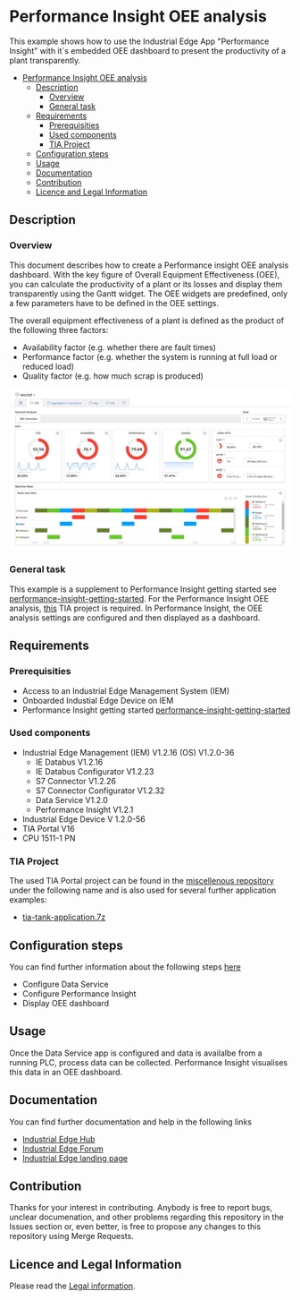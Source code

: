 # Performance Insight OEE analysis

This example shows how to use the Industrial Edge App "Performance Insight" with it´s embedded OEE dashboard to present the productivity of a plant transparently.

- [Performance Insight OEE analysis](#performance-insight-oee-analysis)
  - [Description](#description)
    - [Overview](#overview)
    - [General task](#general-task)
  - [Requirements](#requirements)
    - [Prerequisities](#prerequisities)
    - [Used components](#used-components)
    - [TIA Project](#tia-project)
  - [Configuration steps](#configuration-steps)
  - [Usage](#usage)
  - [Documentation](#documentation)
  - [Contribution](#contribution)
  - [Licence and Legal Information](#licence-and-legal-information)


## Description

### Overview

This document describes how to create a Performance insight OEE analysis dashboard.
With the key figure of Overall Equipment Effectiveness (OEE), you can calculate the productivity of a plant or its losses and display them transparently using the Gantt widget. The OEE widgets are predefined, only a few parameters have to be defined in the OEE settings.

The overall equipment effectiveness of a plant is defined as the product of the following three factors:
- Availability factor (e.g. whether there are fault times)
- Performance factor (e.g. whether the system is running at full load or reduced load)
- Quality factor (e.g. how much scrap is produced)

<p align="center"><kbd><img src="docs/graphics/Overview.PNG" /></kbd></p>

### General task

This example is a supplement to Performance Insight getting started see [performance-insight-getting-started](https://github.com/industrial-edge/performance-insight-getting-started).
For the Performance Insight OEE analysis, [this](#tia-project) TIA project is required.
In Performance Insight, the OEE analysis settings are configured and then displayed as a dashboard.

## Requirements

###  Prerequisities

- Access to an Industrial Edge Management System (IEM)
- Onboarded Industial Edge Device on IEM
- Performance Insight getting started [performance-insight-getting-started](https://github.com/industrial-edge/performance-insight-getting-started)

### Used components

- Industrial Edge Management (IEM) V1.2.16 (OS) V1.2.0-36
  - IE Databus V1.2.16
  - IE Databus Configurator V1.2.23
  - S7 Connector V1.2.26
  - S7 Connector Configurator V1.2.32
  - Data Service V1.2.0
  - Performance Insight V1.2.1
- Industrial Edge Device V 1.2.0-56
- TIA Portal V16
- CPU 1511-1 PN

### TIA Project

The used TIA Portal project can be found in the [miscellenous repository](https://github.com/industrial-edge/miscellaneous/tree/main/tank%20application)  under the following name and is also used for several further application examples:

- [tia-tank-application.7z](https://github.com/industrial-edge/miscellaneous/blob/main/tank%20application/tia-tank-application.7z)

## Configuration steps

You can find further information about the following steps [here](docs/Installation.md)
- Configure Data Service
- Configure Performance Insight
- Display OEE dashboard

## Usage

Once the Data Service app is configured and data is availalbe from a running PLC, process data can be collected.
Performance Insight visualises this data in an OEE dashboard.

## Documentation

You can find further documentation and help in the following links
  - [Industrial Edge Hub](https://iehub.eu1.edge.siemens.cloud/#/documentation)
  - [Industrial Edge Forum](https://www.siemens.com/industrial-edge-forum)
  - [Industrial Edge landing page](https://new.siemens.com/global/en/products/automation/topic-areas/industrial-edge/simatic-edge.html)
  
## Contribution

Thanks for your interest in contributing. Anybody is free to report bugs, unclear documenation, and other problems regarding this repository in the Issues section or, even better, is free to propose any changes to this repository using Merge Requests.

## Licence and Legal Information

Please read the [Legal information](LICENSE.md).

